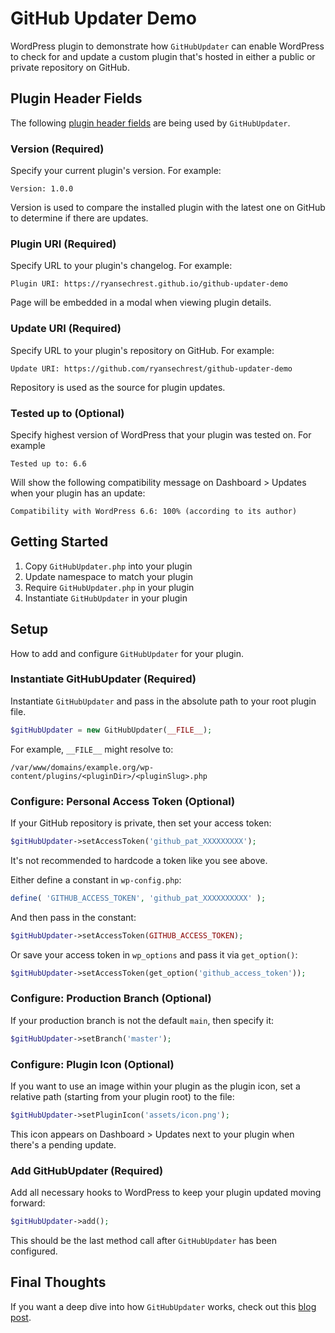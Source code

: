 # GitHub Updater Demo

WordPress plugin to demonstrate how `GitHubUpdater` can enable WordPress to check for and update a custom plugin that's hosted in either a public or private repository on GitHub.

## Plugin Header Fields

The following [plugin header fields](https://developer.wordpress.org/plugins/plugin-basics/header-requirements/) are being used by `GitHubUpdater`.

### Version (Required)

Specify your current plugin's version. For example:

```
Version: 1.0.0
```

Version is used to compare the installed plugin with the latest one on GitHub to determine if there are updates.

### Plugin URI (Required)

Specify URL to your plugin's changelog. For example:

```
Plugin URI: https://ryansechrest.github.io/github-updater-demo
```

Page will be embedded in a modal when viewing plugin details.

### Update URI (Required)

Specify URL to your plugin's repository on GitHub. For example:

```
Update URI: https://github.com/ryansechrest/github-updater-demo
```

Repository is used as the source for plugin updates.

### Tested up to (Optional)

Specify highest version of WordPress that your plugin was tested on. For example

```
Tested up to: 6.6
```

Will show the following compatibility message on Dashboard > Updates when your plugin has an update:

```
Compatibility with WordPress 6.6: 100% (according to its author)
```

## Getting Started

1. Copy `GitHubUpdater.php` into your plugin
2. Update namespace to match your plugin
3. Require `GitHubUpdater.php` in your plugin
4. Instantiate `GitHubUpdater` in your plugin

## Setup

How to add and configure `GitHubUpdater` for your plugin.

### Instantiate GitHubUpdater (Required)

Instantiate `GitHubUpdater` and pass in the absolute path to your root plugin file.

```php
$gitHubUpdater = new GitHubUpdater(__FILE__);
```

For example, `__FILE__` might resolve to:

```
/var/www/domains/example.org/wp-content/plugins/<pluginDir>/<pluginSlug>.php
```

### Configure: Personal Access Token (Optional)

If your GitHub repository is private, then set your access token:

```php
$gitHubUpdater->setAccessToken('github_pat_XXXXXXXXX');
```

It's not recommended to hardcode a token like you see above.

Either define a constant in `wp-config.php`:

```php
define( 'GITHUB_ACCESS_TOKEN', 'github_pat_XXXXXXXXXX' );
```

And then pass in the constant:

```php
$gitHubUpdater->setAccessToken(GITHUB_ACCESS_TOKEN);
```

Or save your access token in `wp_options` and pass it via `get_option()`:

```php
$gitHubUpdater->setAccessToken(get_option('github_access_token'));
```

### Configure: Production Branch (Optional)

If your production branch is not the default `main`, then specify it:

```php
$gitHubUpdater->setBranch('master');
```

### Configure: Plugin Icon (Optional)

If you want to use an image within your plugin as the plugin icon, set a relative path (starting from your plugin root) to the file:

```php
$gitHubUpdater->setPluginIcon('assets/icon.png');
```

This icon appears on Dashboard > Updates next to your plugin when there's a pending update.

### Add GitHubUpdater (Required)

Add all necessary hooks to WordPress to keep your plugin updated moving forward:

```php
$gitHubUpdater->add();
```

This should be the last method call after `GitHubUpdater` has been configured.

## Final Thoughts

If you want a deep dive into how `GitHubUpdater` works, check out this [blog post](https://ryansechrest.com/2024/04/how-to-enable-wordpress-to-update-your-custom-plugin-hosted-on-github/).

